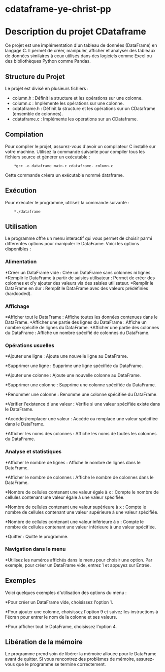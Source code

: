 # cdataframe-ye-christ-pp

# Description du projet CDataframe

Ce projet est une implémentation d'un tableau de données (DataFrame) en langage C. Il permet de créer, manipuler, afficher et analyser des tableaux de données similaires à ceux utilisés dans des logiciels comme Excel ou des bibliothèques Python comme Pandas.

## Structure du Projet

Le projet est divisé en plusieurs fichiers :

* column.h : Définit la structure et les opérations sur une colonne.
* column.c : Implémente les opérations sur une colonne.
* cdataframe.h : Définit la structure et les opérations sur un CDataframe (ensemble de colonnes).
* cdataframe.c : Implémente les opérations sur un CDataframe.

## Compilation

Pour compiler le projet, assurez-vous d'avoir un compilateur C installé sur votre machine. Utilisez la commande suivante pour compiler tous les fichiers source et générer un exécutable :

        *gcc -o dataframe main.c cdataframe. column.c
        
Cette commande créera un exécutable nommé dataframe.

## Exécution

Pour exécuter le programme, utilisez la commande suivante :

        *./dataframe

## Utilisation

Le programme offre un menu interactif qui vous permet de choisir parmi différentes options pour manipuler le DataFrame. Voici les options disponibles :

### Alimentation

*Créer un DataFrame vide : Crée un DataFrame sans colonnes ni lignes.
*Remplir le DataFrame à partir de saisies utilisateur : Permet de créer des colonnes et d'y ajouter des valeurs via des saisies utilisateur.
*Remplir le DataFrame en dur : Remplit le DataFrame avec des valeurs prédéfinies (hardcoded).
        
### Affichage

*Afficher tout le DataFrame : Affiche toutes les données contenues dans le DataFrame.
*Afficher une partie des lignes du DataFrame : Affiche un nombre spécifié de lignes du DataFrame.
*Afficher une partie des colonnes du DataFrame : Affiche un nombre spécifié de colonnes du DataFrame.
       
### Opérations usuelles

*Ajouter une ligne : Ajoute une nouvelle ligne au DataFrame.

*Supprimer une ligne : Supprime une ligne spécifiée du DataFrame.

*Ajouter une colonne : Ajoute une nouvelle colonne au DataFrame.

*Supprimer une colonne : Supprime une colonne spécifiée du DataFrame.

*Renommer une colonne : Renomme une colonne spécifiée du DataFrame.

*Vérifier l'existence d'une valeur : Vérifie si une valeur spécifiée existe dans le DataFrame.

*Accéder/remplacer une valeur : Accède ou remplace une valeur spécifiée dans le DataFrame.

*Afficher les noms des colonnes : Affiche les noms de toutes les colonnes du DataFrame.
        
### Analyse et statistiques

*Afficher le nombre de lignes : Affiche le nombre de lignes dans le DataFrame.

*Afficher le nombre de colonnes : Affiche le nombre de colonnes dans le DataFrame.

*Nombre de cellules contenant une valeur égale à x : Compte le nombre de cellules contenant une valeur égale à une valeur spécifiée.

*Nombre de cellules contenant une valeur supérieure à x : Compte le nombre de cellules contenant une valeur supérieure à une valeur spécifiée.

*Nombre de cellules contenant une valeur inférieure à x : Compte le nombre de cellules contenant une valeur inférieure à une valeur spécifiée.

*Quitter : Quitte le programme.

### Navigation dans le menu

*Utilisez les numéros affichés dans le menu pour choisir une option. Par exemple, pour créer un DataFrame vide, entrez 1 et appuyez sur Entrée.

## Exemples

Voici quelques exemples d'utilisation des options du menu :

*Pour créer un DataFrame vide, choisissez l'option 1.

*Pour ajouter une colonne, choisissez l'option 9 et suivez les instructions à l'écran pour entrer le nom de la colonne et ses valeurs.

*Pour afficher tout le DataFrame, choisissez l'option 4.
        
## Libération de la mémoire

Le programme prend soin de libérer la mémoire allouée pour le DataFrame avant de quitter. Si vous rencontrez des problèmes de mémoire, assurez-vous que le programme se termine             correctement.
